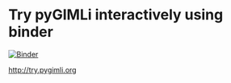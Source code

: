 # Try pyGIMLi interactively using binder

[![Binder](http://mybinder.org/badge.svg)](http://mybinder.org/repo/florian-wagner/try.pygimli.org)

http://try.pygimli.org
